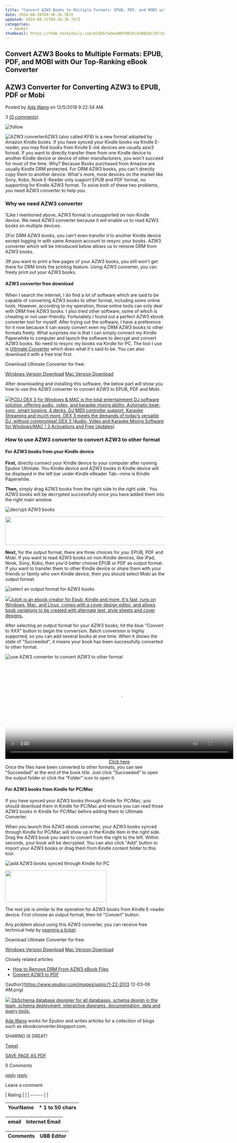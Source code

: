 ```yaml
---
title: "Convert AZW3 Books to Multiple Formats: EPUB, PDF, and MOBI with Our Top-Ranking eBook Converter"
date: 2024-08-20T09:36:36.767Z
updated: 2024-08-21T09:36:36.767Z
categories:
  - epubor
thumbnail: https://thmb.techidaily.com/b2db5fedee40970035cb3002dc7dfcbc1c0c6f7d7b80bea9905bc131bc260d6b.jpg
---
```


## Convert AZW3 Books to Multiple Formats: EPUB, PDF, and MOBI with Our Top-Ranking eBook Converter

## AZW3 Converter for Converting AZW3 to EPUB, PDF or Mobi

Posted by [Ada Wang](https://plus.google.com/+AdaWang/posts) on 12/5/2018 9:22:34 AM.

3 [(0 comments)](http://www.epubor.com/#comment-area) 



![follow](http://www.epubor.com/images/follow.png)

![AZW3 converter](http://www.epubor.com/images/uppic/azw3-converter.png)AZW3 (also called KF8) is a new format adopted by Amazon Kindle books. If you have synced your Kindle books via Kindle E-reader, you may find books from Kindle E-ink devices are usually azw3 format. If you want to directly transfer them from one Kindle device to another Kindle device or device of other manufacturers, you won't succeed for most of the time. Why? Because Books purchased from Amazon are usually Kindle DRM protected. For DRM AZW3 books, you can't directly copy them to another device. What's more, most devices on the market like Sony, Kobo, Nook E-Reader only support EPUB and PDF format, no supporting for Kindle AZW3 format. To solve both of these two problems, you need AZW3 converter to help you.

### Why we need AZW3 converter

1Like I mentioned above, AZW3 format is unsupported on non-Kindle device. We need AZW3 converter because it will enable us to read AZW3 books on multiple devices.

2For DRM AZW3 books, you can't even transfer it to another Kindle device except logging in with same Amazon account to resync your books. AZW3 converter which will be introduced below allows us to remove DRM from AZW3 books.

3If you want to print a few pages of your AZW3 books, you still won't get there for DRM limits the printing feature. Using AZW3 converter, you can freely print out your AZW3 books. 

#### AZW3 converter free download

When I search the internet, I do find a lot of software which are said to be capable of converting AZW3 books to other format, including some online tools. However, according to my operation, those online tools can only deal with DRM free AZW3 books. I also tried other software, some of which is cheating or not user-friendly. Fortunately I found out a perfect AZW3 ebook converter tool for myself. After trying out the software, I have a preference for it now because it can easily convert even my DRM AZW3 books to other formats freely. What surprises me is that I can simply connect my Kindle Paperwhite to computer and launch the software to decrypt and convert AZW3 books. No need to resync my books via Kindle for PC. The tool I use is [Ultimate Converter](https://tools.techidaily.com/epubor/ultimate/) which does what it's said to be. You can also download it with a free trial first. 

Download Ultimate Converter for free:

[Windows Version Download](https://tools.techidaily.com/epubor/ultimate/) [Mac Version Download](https://tools.techidaily.com/epubor/ultimate/)

After downloading and installing this software, the below part will show you how to use this AZW3 converter to convert AZW3 to EPUB, PDF and Mobi. 

<!-- affiliate ads begin -->
<a href="https://shop.pcdj.com/order/checkout.php?PRODS=4698824&QTY=1&AFFILIATE=108875&CART=1"> <img src="https://secure.avangate.com/images/merchant/47f4b6321e9fd8e8f7326a6adc1a7c1e/products/dex3pro-screenshot-homepage.png" border="0">PCDJ DEX 3 for Windows & MAC is the total entertainment DJ software solution, offering audio, video, and karaoke mixing ability. Automatic beat-sync, smart looping, 4 decks, DJ MIDI controller support, Karaoke Streaming and much more. 
DEX 3 meets the demands of today’s versatile DJ, without compromise! 
DEX 3 (Audio, Video and Karaoke Mixing Software for Windows/MAC | 3 Activations and Free Updates)</a>
<!-- affiliate ads end -->
### How to use AZW3 converter to convert AZW3 to other format

#### For AZW3 books from your Kindle device

**First,**  directly connect your Kindle device to your computer after running Epubor Ultimate. You Kindle device and AZW3 books in Kindle device will be displayed in the left bar under Kindle eReader Tab--mine is Kindle Paperwhite.

**Then,** simply drag AZW3 books from the right side to the right side . You AZW3 books will be decrypted successfully once you have added them into the right main window.

![decrypt AZW3 books](http://www.epubor.com/images/uppic/decrypt-azw3-books.jpg)

<!-- affiliate ads begin -->
<a href="https://zonlipartnershipprogram.pxf.io/c/5597632/1596691/17882" target="_top" id="1596691"><img src="//a.impactradius-go.com/display-ad/17882-1596691" border="0" alt="" width="728" height="90"/></a><img height="0" width="0" src="https://imp.pxf.io/i/5597632/1596691/17882" style="position:absolute;visibility:hidden;" border="0" />
<!-- affiliate ads end -->
**Next,** for the output format, there are three choices for you: EPUB, PDF and Mobi. If you want to read AZW3 books on non-Kindle devices, like iPad, Nook, Sony, Kobo, then you'd better choose EPUB or PDF as output format. If you want to transfer them to other Kindle device or share them with your friends or family who own Kindle device, then you should select Mobi as the output format.

![select an output format for AZW3 books](http://www.epubor.com/images/uppic/select-an-output-format-for-azw3-books.jpg)

<!-- affiliate ads begin -->
<a href="https://secure.2checkout.com/order/checkout.php?PRODS=4694919&QTY=1&AFFILIATE=108875&CART=1"><img src="https://secure.avangate.com/images/merchant/bccefcc1b1eee9eca3ae4f5c1a281482/products/jutoh-logo-1200x1600.jpg" border="0">Jutoh is an ebook creator for Epub, Kindle and more. It's fast, runs on Windows, Mac, and Linux, comes with a cover design editor, and allows book variations to be created with alternate text, style sheets and cover designs. </a>
<!-- affiliate ads end -->
After selecting an output format for your AZW3 books, hit the blue "Convert to XXX" button to begin the conversion. Batch conversion is highly supported, so you can add several books at one time. When it shows the state of "Succeeded", it means your book has been successfully converted to other format.

![use AZW3 converter to convert AZW3 to other format](http://www.epubor.com/images/uppic/use-azw3-converter-to-convert-azw3-to-other-format.jpg)

<!-- affiliate ads begin -->
<span id="1993652">
					<video width="720" height="300" style="cursor:pointer"
           poster="//a.impactradius-go.com/display-clicktoplayimage/1993652.jpeg"
           onclick="if(!this.playClicked){this.play();this.setAttribute('controls',true);this.playClicked=true;}">
	   <source src="//a.impactradius-go.com/display-ad/22993-1993652">
	   <img src="//a.impactradius-go.com/display-clicktoplayimage/1993652.jpeg" style="border: none; height: 100%; width: 100%; object-fit: contain">
	</video>
	<div style="width:720px;text-align:center"><a href="javascript:window.open(decodeURIComponent('https%3A%2F%2Fhomestyler.sjv.io%2Fc%2F5597632%2F1993652%2F22993'), '_blank');void(0);">Click here</a></div>
</span>
<img height="0" width="0" src="https://imp.pxf.io/i/5597632/1993652/22993" style="position:absolute;visibility:hidden;" border="0" />
<!-- affiliate ads end -->
Once the files have been converted to other formats, you can see "Succeeded" at the end of the book title. Just click "Succeeded" to open the output folder or click the ”Folder" icon to open it. 

#### For AZW3 books from Kindle for PC/Mac

If you have synced your AZW3 books through Kindle for PC/Mac, you should download them in Kindle for PC/Mac and ensure you can read those AZW3 books in Kindle for PC/Mac before adding them to Ultimate Converter.

When you launch this AZW3 ebook converter, your AZW3 books synced through Kindle for PC/Mac will show up in the Kindle item in the right side. Drag the AZW3 book you want to convert from the right to the left. Within seconds, your book will be decrypted. You can also click "Add" button to import your AZW3 books or drag them from Kindle content folder to this tool.

![add AZW3 books synced through Kindle for PC](http://www.epubor.com/images/uppic/add-azw3-books-synced-through-kindle-for-pc.jpg)

<!-- affiliate ads begin -->
<a href="https://godlikehost.sjv.io/c/5597632/1920054/21774" target="_top" id="1920054"><img src="//a.impactradius-go.com/display-ad/21774-1920054" border="0" alt="" width="320" height="100"/></a><img height="0" width="0" src="https://imp.pxf.io/i/5597632/1920054/21774" style="position:absolute;visibility:hidden;" border="0" />
<!-- affiliate ads end -->
The rest job is similar to the operation for AZW3 books from Kindle E-reader device. First choose an output format, then hit "Convert" button. 

Any problem about using this AZW3 converter, you can receive free technical help by [opening a ticket](http://ticket.epubor.com/).

Download Ultimate Converter for free:

[Windows Version Download](https://tools.techidaily.com/epubor/ultimate/) [Mac Version Download](https://tools.techidaily.com/epubor/ultimate/)

Closely related articles

* [How to Remove DRM From AZW3 eBook Files](https://tools.techidaily.com/epubor/products/)[](https://tools.techidaily.com/epubor/products/)[](https://tools.techidaily.com/epubor/products/)
* [Convert AZW3 to PDF](https://tools.techidaily.com/epubor/products/)

![author](https://www.epubor.com/images/uppic/1-22-2013 12-03-06 AM.png)

<!-- affiliate ads begin -->
<a href="https://shop.dbschema.com/order/checkout.php?PRODS=19867419&QTY=1&AFFILIATE=108875&CART=1"> <img src="https://secure.avangate.com/images/merchant/176b22bab4e94a28619ca2433b2ef241/products/1_icon256.png" border="0">
DbSchema database designer for all databases, schema design in the team, schema deployment, interactive diagrams, documentation, data and query tools. </a>
<!-- affiliate ads end -->
[Ada Wang](https://plus.google.com/+AdaWang/posts) works for Epubor and writes articles for a collection of blogs such as ebookconverter.blogspot.com.

SHARING IS GREAT!

[Tweet](https://twitter.com/share) 

[SAVE PAGE AS PDF](https://tools.techidaily.com/epubor/products/) 



0 Comments

[reply](https://tools.techidaily.com/epubor/products/) [reply](https://tools.techidaily.com/epubor/products/) 

Leave a comment

| Rating |  |
| ------ |  |

| YourName | \*  1 to 50 chars |
| -------- | ----------------- |

| email | Internet Email |
| ----- | -------------- |

| Comments | UBB Editor |
| -------- | ---------- |

<ins class="adsbygoogle"
     style="display:block"
     data-ad-format="autorelaxed"
     data-ad-client="ca-pub-7571918770474297"
     data-ad-slot="1223367746"></ins>



<ins class="adsbygoogle"
     style="display:block"
     data-ad-client="ca-pub-7571918770474297"
     data-ad-slot="8358498916"
     data-ad-format="auto"
     data-full-width-responsive="true"></ins>
